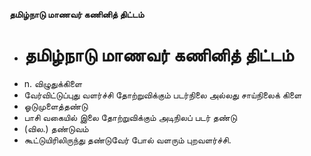 **தமிழ்நாடு மாணவர் கணினித் திட்டம்**
- # தமிழ்நாடு மாணவர் கணினித் திட்டம்
- n. விழுதுக்கிளை
- வேர்விட்டுப்புது வளர்ச்சி தோற்றுவிக்கும் படர்நிலை அல்லது சாய்நிலைக் கிளை
- ஓடுமுளைத்தண்டு
- பாசி வகையில் இலை தோற்றுவிக்கும் அடிநிலப் படர் தண்டு
- (வில.) தண்டுவம்
- கூட்டுயிரிலிருந்து தண்டுவேர் போல் வளரும் புறவளர்ச்சி.

